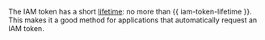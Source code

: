 The IAM token has a short [lifetime](../../iam/concepts/authorization/iam-token.md#lifetime): no more than {{ iam-token-lifetime }}. This makes it a good method for applications that automatically request an IAM token.